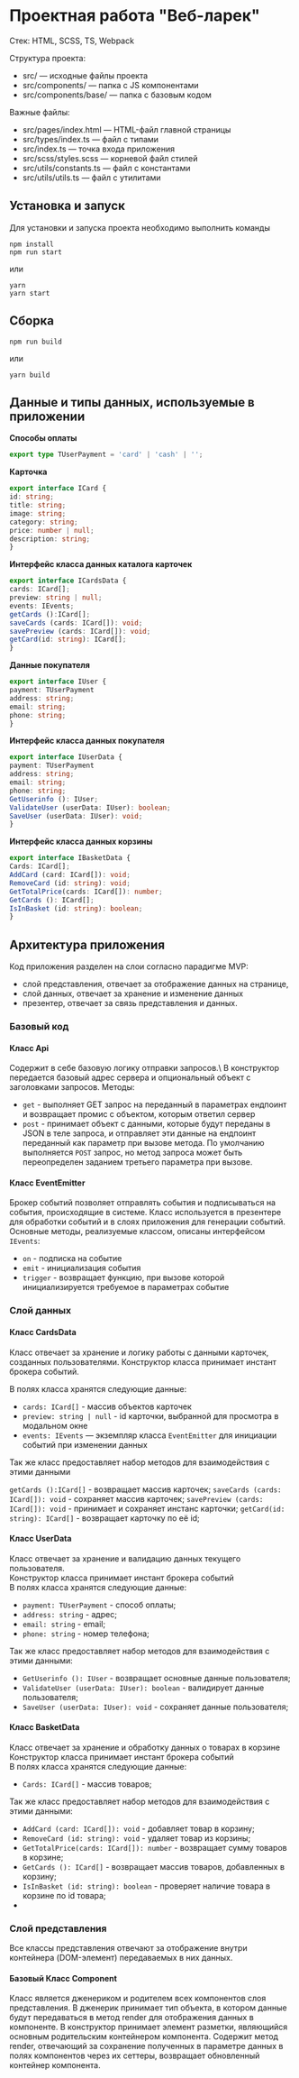 # Проектная работа "Веб-ларек"

Стек: HTML, SCSS, TS, Webpack

Структура проекта:
- src/ — исходные файлы проекта
- src/components/ — папка с JS компонентами
- src/components/base/ — папка с базовым кодом

Важные файлы:
- src/pages/index.html — HTML-файл главной страницы
- src/types/index.ts — файл с типами
- src/index.ts — точка входа приложения
- src/scss/styles.scss — корневой файл стилей
- src/utils/constants.ts — файл с константами
- src/utils/utils.ts — файл с утилитами

## Установка и запуск
Для установки и запуска проекта необходимо выполнить команды

```
npm install
npm run start
```

или

```
yarn
yarn start
```
## Сборка

```
npm run build
```

или

```
yarn build
```
## Данные и типы данных, используемые в приложении

**Способы оплаты**

```TypeScript
export type TUserPayment = 'card' | 'cash' | '';
```

**Карточка**

```TypeScript
export interface ICard {
id: string;
title: string;
image: string;
category: string;
price: number | null;
description: string;
}
```

**Интерфейс класса данных каталога карточек**

```TypeScript
export interface ICardsData {
cards: ICard[];
preview: string | null;
events: IEvents;
getCards ():ICard[];
saveCards (cards: ICard[]): void;
savePreview (cards: ICard[]): void;
getCard(id: string): ICard[];
}
```

**Данные покупателя**

```TypeScript
export interface IUser {
payment: TUserPayment
address: string;
email: string;
phone: string;
}
```

**Интерфейс класса данных покупателя**

```TypeScript
export interface IUserData {
payment: TUserPayment
address: string;
email: string;
phone: string;
GetUserinfo (): IUser;
ValidateUser (userData: IUser): boolean;
SaveUser (userData: IUser): void;
}
```

**Интерфейс класса данных корзины**

```TypeScript
export interface IBasketData {
Cards: ICard[];
AddCard (card: ICard[]): void;
RemoveCard (id: string): void;
GetTotalPrice(cards: ICard[]): number;
GetCards (): ICard[];
IsInBasket (id: string): boolean;
}
```

## Архитектура приложения

Код приложения разделен на слои согласно парадигме MVP:
- слой представления, отвечает за отображение данных на странице,
- слой данных, отвечает за хранение и изменение данных
- презентер, отвечает за связь представления и данных.

### Базовый код

#### Класс Api
Содержит в себе базовую логику отправки запросов.\ В конструктор передается базовый адрес сервера и опциональный объект с заголовками запросов.
Методы:
- `get` - выполняет GET запрос на переданный в параметрах ендпоинт и возвращает промис с объектом, которым ответил сервер
- `post` - принимает объект с данными, которые будут переданы в JSON в теле запроса, и отправляет эти данные на ендпоинт переданный как параметр при вызове метода. По умолчанию выполняется `POST` запрос, но метод запроса может быть переопределен заданием третьего параметра при вызове.

#### Класс EventEmitter
Брокер событий позволяет отправлять события и подписываться на события, происходящие в системе.  Класс используется в презентере для обработки событий и в слоях приложения для генерации событий.  
Основные методы, реализуемые классом, описаны интерфейсом `IEvents`:
- `on` - подписка на событие
- `emit` - инициализация события
- `trigger` - возвращает функцию, при вызове которой инициализируется требуемое в параметрах событие

### Слой данных

#### Класс CardsData
Класс отвечает за хранение и логику работы с данными карточек, созданных пользователями.
Конструктор класса принимает инстант брокера событий.

В полях класса хранятся следующие данные:
- `cards: ICard[]` - массив объектов карточек
- `preview: string | null` - id карточки, выбранной для просмотра в модальном окне
- `events: IEvents` — экземпляр класса `EventEmitter` для инициации событий при изменении данных

Так же класс предоставляет набор методов для взаимодействия с этими данными

`getCards ():ICard[]` - возвращает массив карточек;
`saveCards (cards: ICard[]): void` - сохраняет массив карточек;
`savePreview (cards: ICard[]): void` - принимает и сохраняет инстанс карточки;
`getCard(id: string): ICard[]` - возвращает карточку по её id;

#### Класс UserData
Класс отвечает за хранение и валидацию данных текущего пользователя.\
Конструктор класса принимает инстант брокера событий\
В полях класса хранятся следующие данные:
- `payment: TUserPayment` - способ оплаты;
- `address: string` - адрес;
- `email: string` - email;
- `phone: string` - номер телефона;

Так же класс предоставляет набор методов для взаимодействия с этими данными:
- `GetUserinfo (): IUser` - возвращает основные данные пользователя;
- `ValidateUser (userData: IUser): boolean` - валидирует данные пользователя;
- `SaveUser (userData: IUser): void` - сохраняет данные пользователя;

#### Класс BasketData
Класс отвечает за хранение и обработку данных о товарах в корзине\
Конструктор класса принимает инстант брокера событий\
В полях класса хранятся следующие данные:
- `Cards: ICard[]` - массив товаров;

Так же класс предоставляет набор методов для взаимодействия с этими данными:
- `AddCard (card: ICard[]): void` - добавляет товар в корзину;
- `RemoveCard (id: string): void` - удаляет товар из корзины;
- `GetTotalPrice(cards: ICard[]): number` - возвращает сумму товаров в корзине;
- `GetCards (): ICard[]` - возвращает массив товаров, добавленных в корзину;
- `IsInBasket (id: string): boolean` - проверяет наличие товара в корзине по id товара;
- 
### Слой представления
Все классы представления отвечают за отображение внутри контейнера (DOM-элемент) передаваемых в них данных.

#### Базовый Класс Component
Класс является дженериком и родителем всех компонентов слоя представления. В дженерик принимает тип объекта, в котором данные будут передаваться в метод render для отображения данных в компоненте. В конструктор принимает элемент разметки, являющийся основным родительским контейнером компонента. Содержит метод render, отвечающий за сохранение полученных в параметре данных в полях компонентов через их сеттеры, возвращает обновленный контейнер компонента.

